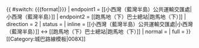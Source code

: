 {{ #switch: {{{format|}}}
  | endpoint1 = [[小西灣（藍灣半島）公共運輸交匯處|小西灣（藍灣半島）]]
  | endpoint2 = [[跑馬地（下）巴士總站|跑馬地（下）]]
  | direction = 2
  | status = 
  | inline = [[小西灣（藍灣半島）公共運輸交匯處|小西灣（藍灣半島）]] ↔ [[跑馬地（下）巴士總站|跑馬地（下）]]
  | normal =
  | full =
}}<noinclude>[[Category:城巴路線模板|008X]]</noinclude>
